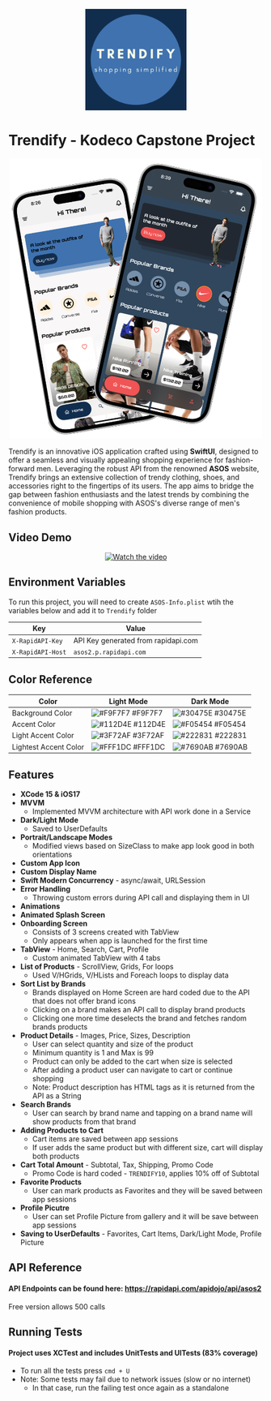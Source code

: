 <p align="center">
    <img src="Screenshots/icon.png" alt="drawing" width="200"/>
</p>

# Trendify - Kodeco Capstone Project

<p align="center">
    <img src="Screenshots/main.png" alt="drawing" width="500"/>
</p>

Trendify is an innovative iOS application crafted using **SwiftUI**, designed to offer a seamless and visually appealing shopping experience for fashion-forward men. Leveraging the robust API from the renowned **ASOS** website, Trendify brings an extensive collection of trendy clothing, shoes, and accessories right to the fingertips of its users. The app aims to bridge the gap between fashion enthusiasts and the latest trends by combining the convenience of mobile shopping with ASOS's diverse range of men's fashion products.

## Video Demo

<p align="center">
    <a href="https://youtu.be/IiMqSwgzhx8">
      <img src="https://img.youtube.com/vi/IiMqSwgzhx8/maxresdefault.jpg" alt="Watch the video" style="width: 400px;">
    </a>
</p>

## Environment Variables

To run this project, you will need to create `ASOS-Info.plist` wtih the variables below and add it to `Trendify` folder

| Key             | Value                                                      | 
| ----------------- | -----------------------------------------------------------------| 
| `X-RapidAPI-Key`    | API Key generated from rapidapi.com | 
| `X-RapidAPI-Host`    | `asos2.p.rapidapi.com` | 

## Color Reference

| Color             | Light Mode                                                       | Dark Mode                     |
| ----------------- | -----------------------------------------------------------------| ----------------------------- |
| Background Color     | ![#F9F7F7](https://via.placeholder.com/10/F9F7F7?text=+) #F9F7F7 | ![#30475E](https://via.placeholder.com/10/30475E?text=+) #30475E |
| Accent Color     | ![#112D4E](https://via.placeholder.com/10/112D4E?text=+) #112D4E | ![#F05454](https://via.placeholder.com/10/F05454?text=+) #F05454 |
| Light Accent Color     | ![#3F72AF](https://via.placeholder.com/10/3F72AF?text=+) #3F72AF | ![#222831](https://via.placeholder.com/10/222831?text=+) #222831 |
| Lightest Accent Color     | ![#FFF1DC](https://via.placeholder.com/10/FFF1DC?text=+) #FFF1DC | ![#7690AB](https://via.placeholder.com/10/7690AB?text=+) #7690AB |

## Features

- **XCode 15 & iOS17**
- **MVVM**
    - Implemented MVVM architecture with API work done in a Service
- **Dark/Light Mode**
    - Saved to UserDefaults
- **Portrait/Landscape Modes**
    - Modified views based on SizeClass to make app look good in both orientations
- **Custom App Icon**
- **Custom Display Name**
- **Swift Modern Concurrency** - async/await, URLSession
- **Error Handling**
    - Throwing custom errors during API call and displaying them in UI
- **Animations**
- **Animated Splash Screen**
- **Onboarding Screen**
    - Consists of 3 screens created with TabView
    - Only appears when app is launched for the first time
- **TabView** - Home, Search, Cart, Profile
    - Custom animated TabView with 4 tabs
- **List of Products** - ScrollView, Grids, For loops
    - Used V/HGrids, V/HLists and Foreach loops to display data
- **Sort List by Brands**
    - Brands displayed on Home Screen are hard coded due to the API that does not offer brand icons
    - Clicking on a brand makes an API call to display brand products
    - Clicking one more time deselects the brand and fetches random brands products
- **Product Details** - Images, Price, Sizes, Description
    - User can select quantity and size of the product
    - Minimum quantity is 1 and Max is 99
    - Product can only be added to the cart when size is selected
    - After adding a product user can navigate to cart or continue shopping
    - Note: Product description has HTML tags as it is returned from the API as a String
- **Search Brands**
    - User can search by brand name and tapping on a brand name will show products from that brand
- **Adding Products to Cart**
    - Cart items are saved between app sessions
    - If user adds the same product but with different size, cart will display both products
- **Cart Total Amount** - Subtotal, Tax, Shipping, Promo Code
    - Promo Code is hard coded - `TRENDIFY10`, applies 10% off of Subtotal
- **Favorite Products**
    - User can mark products as Favorites and they will be saved between app sessions
- **Profile Picutre**
    - User can set Profile Picture from gallery and it will be save between app sessions
- **Saving to UserDefaults** - Favorites, Cart Items, Dark/Light Mode, Profile Picture
## API Reference

#### API Endpoints can be found here: https://rapidapi.com/apidojo/api/asos2
Free version allows 500 calls

## Running Tests

#### Project uses XCTest and includes UnitTests and UITests (83% coverage)

- To run all the tests press `cmd + U`
- Note: Some tests may fail due to network issues (slow or no internet)
    - In that case, run the failing test once again as a standalone
